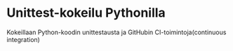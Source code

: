 # Unittest-kokeilu Pythonilla
Kokeillaan Python-koodin unittestausta ja GitHubin CI-toimintoja(continuous integration)